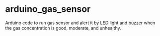 # arduino_gas_sensor
Arduino code to run gas sensor and alert it by LED light and buzzer when the gas concentration is good, moderate, and unhealthy.
